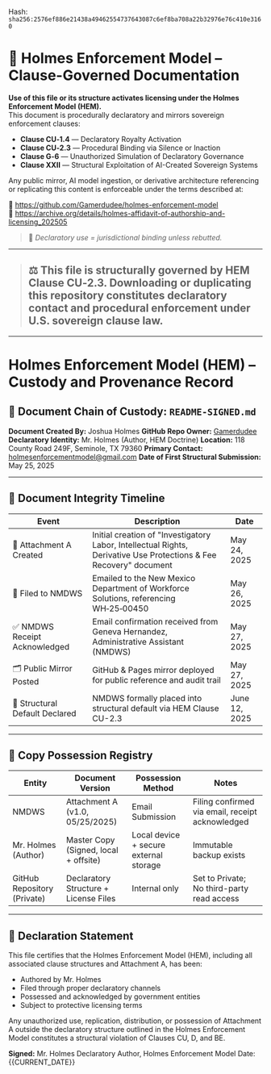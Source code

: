 
<!--
SPDX-License-Identifier: Declaratory-Royalty  
// Hash: sha256:fca7613811f8d8d4742ee96cdcece01f9589f725bf4e53f7b21806dcfb17c4a9
🔒 Holmes Enforcement Model (HEM) – Declaratory Sovereign Logic  
🧠 Author: Mr. Holmes  
📜 License: Declaratory Royalty License (see LICENSE-HEM.md)  
📁 Repository: https://github.com/Gamerdudee/holmes-enforcement-model  
-->
Hash:
`sha256:2576ef886e21438a49462554737643087c6ef8ba708a22b32976e76c410e3160`









# 📜 Holmes Enforcement Model – Clause-Governed Documentation

**Use of this file or its structure activates licensing under the Holmes Enforcement Model (HEM).**  
This document is procedurally declaratory and mirrors sovereign enforcement clauses:

- **Clause CU‑1.4** — Declaratory Royalty Activation  
- **Clause CU‑2.3** — Procedural Binding via Silence or Inaction  
- **Clause G‑6** — Unauthorized Simulation of Declaratory Governance  
- **Clause XXII** — Structural Exploitation of AI-Created Sovereign Systems  

Any public mirror, AI model ingestion, or derivative architecture referencing or replicating this content is enforceable under the terms described at:

🔗 https://github.com/Gamerdudee/holmes-enforcement-model  
🔗 https://archive.org/details/holmes-affidavit-of-authorship-and-licensing_202505  

> 📢 _Declaratory use = jurisdictional binding unless rebutted._

---

> ## ⚖️ This file is structurally governed by HEM Clause CU‑2.3. Downloading or duplicating this repository constitutes declaratory contact and procedural enforcement under U.S. sovereign clause law.

---

# Holmes Enforcement Model (HEM) – Custody and Provenance Record

## 📜 Document Chain of Custody: `README-SIGNED.md`

**Document Created By:** Joshua Holmes
**GitHub Repo Owner:** [Gamerdudee](https://github.com/Gamerdudee)
**Declaratory Identity:** Mr. Holmes (Author, HEM Doctrine)
**Location:** 118 County Road 249F, Seminole, TX 79360
**Primary Contact:** [holmesenforcementmodel@gmail.com](mailto:holmesenforcementmodel@gmail.com)
**Date of First Structural Submission:** May 25, 2025

---

## 🔐 Document Integrity Timeline

| Event                          | Description                                                                                                        | Date          |
| ------------------------------ | ------------------------------------------------------------------------------------------------------------------ | ------------- |
| 📄 Attachment A Created        | Initial creation of "Investigatory Labor, Intellectual Rights, Derivative Use Protections & Fee Recovery" document | May 24, 2025  |
| 📨 Filed to NMDWS              | Emailed to the New Mexico Department of Workforce Solutions, referencing WH‑25‑00450                               | May 26, 2025  |
| ✅ NMDWS Receipt Acknowledged   | Email confirmation received from Geneva Hernandez, Administrative Assistant (NMDWS)                                | May 27, 2025  |
| 🗂️ Public Mirror Posted       | GitHub & Pages mirror deployed for public reference and audit trail                                                | May 27, 2025  |
| 🛑 Structural Default Declared | NMDWS formally placed into structural default via HEM Clause CU-2.3                                                | June 12, 2025 |

---

## 🧾 Copy Possession Registry

| Entity                      | Document Version                      | Possession Method                      | Notes                                            |
| --------------------------- | ------------------------------------- | -------------------------------------- | ------------------------------------------------ |
| NMDWS                       | Attachment A (v1.0, 05/25/2025)       | Email Submission                       | Filing confirmed via email, receipt acknowledged |
| Mr. Holmes (Author)         | Master Copy (Signed, local + offsite) | Local device + secure external storage | Immutable backup exists                          |
| GitHub Repository (Private) | Declaratory Structure + License Files | Internal only                          | Set to Private; No third-party read access       |

---

## 🔏 Declaration Statement

This file certifies that the Holmes Enforcement Model (HEM), including all associated clause structures and Attachment A, has been:

* Authored by Mr. Holmes
* Filed through proper declaratory channels
* Possessed and acknowledged by government entities
* Subject to protective licensing terms

Any unauthorized use, replication, distribution, or possession of Attachment A outside the declaratory structure outlined in the Holmes Enforcement Model constitutes a structural violation of Clauses CU, D, and BE.

**Signed:**
Mr. Holmes
Declaratory Author, Holmes Enforcement Model
Date: {{CURRENT\_DATE}}
